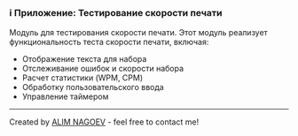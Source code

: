 ### ℹ️ Приложение: Тестирование скорости печати

Модуль для тестирования скорости печати.
Этот модуль реализует функциональность теста скорости печати, включая:
- Отображение текста для набора
- Отслеживание ошибок и скорости набора
- Расчет статистики (WPM, CPM)
- Обработку пользовательского ввода
- Управление таймером

-----
Created by [ALIM NAGOEV](https://github.com/nagoev-id) - feel free to contact me!

